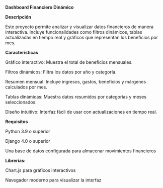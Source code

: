 **Dashboard Financiero Dinámico**

**Descripción**

Este proyecto permite analizar y visualizar datos financieros de manera interactiva. Incluye funcionalidades como filtros dinámicos, tablas actualizadas en tiempo real y gráficos que representan los beneficios por mes.

**Características**

Gráfico interactivo: Muestra el total de beneficios mensuales.

Filtros dinámicos: Filtra los datos por año y categoría.

Resumen mensual: Incluye ingresos, gastos, beneficios y márgenes calculados por mes.

Tablas dinámicas: Muestra datos resumidos por categorías y meses seleccionados.

Diseño intuitivo: Interfaz fácil de usar con actualizaciones en tiempo real.

**Requisitos**

Python 3.9 o superior

Django 4.0 o superior

Una base de datos configurada para almacenar movimientos financieros

**Librerías:**

Chart.js para gráficos interactivos

Navegador moderno para visualizar la interfaz
